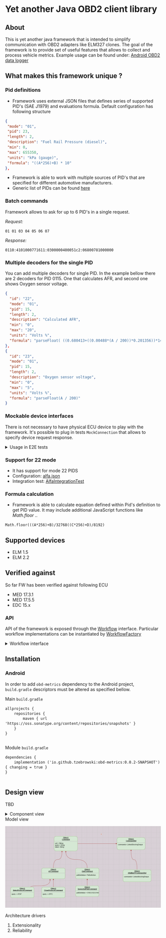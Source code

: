 # Yet another Java OBD2 client library

## About

This is yet another java framework that is intended to simplify communication with OBD2 adapters like ELM327 clones.
The goal of the framework is to provide set of useful features that allows to collect and process vehicle metrics.
Example usage can be found under: [Android OBD2 data logger](https://github.com/tzebrowski/AlfaDataLogger "AlfaDataLogger") 


## What makes this framework unique ?

### Pid definitions

* Framework uses external JSON files that defines series of supported PID's (SAE J1979) and evaluations formula. Default configuration has following structure 

```json
{
 "mode": "01",
 "pid": 23,
 "length": 2,
 "description": "Fuel Rail Pressure (diesel)",
 "min": 0,
 "max": 655350,
 "units": "kPa (gauge)",
 "formula": "((A*256)+B) * 10"
},
```


* Framework is able to work with multiple sources of PID's that are specified for different automotive manufacturers.
* Generic list of PIDs can be found [here](./src/main/resources/mode01.json "mode01.json")



### Batch commands

Framework allows to ask for up to 6 PID's in a single request.

*Request:*

``` 
01 01 03 04 05 06 07
```

*Response:*

``` 
0110:4101000771611:0300000400051c2:06800781000000
```


### Multiple decoders for the single PID

You can add multiple decoders for single PID. In the example bellow there are 2 decoders for PID 0115. 
One that calculates AFR, and second one shows Oxygen sensor voltage.

```json
{
  "id": "22",
  "mode": "01",
  "pid": 15,
  "length": 2,
  "description": "Calculated AFR",
  "min": "0",
  "max": "20",
  "units": "Volts %",
  "formula": "parseFloat( ((0.680413+((0.00488*(A / 200))*0.201356))*14.7).toFixed(2) )"
},
{
  "id": "23",
  "mode": "01",
  "pid": 15,
  "length": 2,
  "description": "Oxygen sensor voltage",
  "min": "0",
  "max": "5",
  "units": "Volts %",
  "formula": "parseFloat(A / 200)"
}

```

### Mockable device interfaces

There is not necessary to have physical ECU device to play with the framework. 
It's possible to plug in tests `MockConnection` that allows to specify device request response. 


<details>
<summary>Usage in E2E tests</summary>
<p>

```java
DataCollector collector = new DataCollector();
final Workflow workflow = WorkflowFactory.generic()
        .ecuSpecific(EcuSpecific
            .builder()
            .initSequence(AlfaMed17CommandGroup.CAN_INIT_NO_DELAY)
            .pidFile("alfa.json").build())
        .observer(collector)
        .initialize();

final Set<Long> ids = new HashSet<>();
ids.add(8l); // Coolant
ids.add(4l); // RPM
ids.add(7l); // Intake temp
ids.add(15l);// Oil temp
ids.add(3l); // Spark Advance

final MockConnection connection = MockConnection.builder()
                .commandReply("221003", "62100340")
                .commandReply("221000", "6210000BEA")
                .commandReply("221935", "62193540")
                .commandReply("22194f", "62194f2d85")
                .build();

workflow.filter(ids).start(connection);
final Callable<String> end = () -> {
    Thread.sleep(1 * 1500);
    log.info("Ending the process of collecting the data");
    workflow.stop();
    return "end";
};

final ExecutorService newFixedThreadPool = Executors.newFixedThreadPool(1);
newFixedThreadPool.invokeAll(Arrays.asList(end));
newFixedThreadPool.shutdown();

//Ensure we receive AT command as well
Reply<?> at = collector.getData().get(new ResetCommand()).iterator().next();
Assertions.assertThat(at).isNotNull();

ObdMetric metric = (ObdMetric) collector.getData().get(new ObdCommand(workflow.getPids().findBy(4l))).iterator().next();
Assertions.assertThat(metric.getValue()).isInstanceOf(Double.class);
Assertions.assertThat(metric.getValue()).isEqualTo(762.5);

```

</p>
</details> 

### Support for 22 mode

* It has support for mode 22 PIDS
* Configuration: [alfa.json](./src/main/resources/alfa.json?raw=true "alfa.json")
* Integration test: [AlfaIntegrationTest](./src/test/java/org/obd/metrics/integration/AlfaIntegrationTest.java "AlfaIntegrationTest.java") 


### Formula calculation

* Framework is able to calculate equation defined within Pid's definition to get PID value. 
It may include additional JavaScript functions like *Math.floor* ..

``` 
Math.floor(((A*256)+B)/32768((C*256)+D)/8192)
```



## Supported devices

* ELM 1.5
* ELM 2.2


## Verified against 

So far FW has been verified against following ECU
* MED 17.3.1
* MED 17.5.5
* EDC 15.x



###  API

API of the framework is exposed through the [Workflow](./src/main/java/org/obd/metrics/api/Workflow.java "Workflow.java") interface.
Particular workflow implementations can be instantiated by [WorkflowFactory](./src/main/java/org/obd/metrics/api/WorkflowFactory.java "WorkflowFactory.java")


<details>
<summary>Workflow interface</summary>
<p>


```java

/**
 * Thats is the main interface that expose the API of the framework. It contains typical operations
 * that allows to play with the OBD adapters like:
 * <ul>
 * <li>connecting to the device</li>
 * <li>collecting the the OBD metrics</li>
 * <li>gets  notifications about errors that appears during
 * interaction with the device.</li>
 * </ul>
 * 
 * Typically instance of the Workflow is create by {@link WorkflowFactory}, see it for details.
 * 
 * @see WorkflowFactory
 * @see Connection
 * 
 * @since 0.0.1
 * @author tomasz.zebrowski
 */
public interface Workflow {

    /**
     * It starts the process of collecting of OBD metrics
     * @param connection instenace of connection
     */
    void start(Connection connection);

    /**
     * It stops the workflow.
     */
    void stop();

    /**
     * Gets the current pid registry for the workflow.
     * @return
     */
    PidRegistry getPids();

    
    /**
     * Gets statistics collected during work.
     * @return statistics 
     */
    StatisticsAccumulator getStatistics();

    /**
     * Sets PID filter
     * @param filter pid's id
     */
    Workflow filter(Set<Long> filter);

    /**
     * Enables batch commands.
     * @param batchEnabled enables the batch
     */
    Workflow batch(boolean batchEnabled);
}

```

</p>
</details> 


## Installation


### Android


In order to add `obd-metrics` dependency to the Android project, `build.gradle` descriptors must be altered as specified bellow.

Main `build.gradle`

```
allprojects {
    repositories {
        maven { url 'https://oss.sonatype.org/content/repositories/snapshots' }
    }
}


```

Module  `build.gradle`


```
dependencies {
    implementation ('io.github.tzebrowski:obd-metrics:0.0.2-SNAPSHOT'){ changing = true }
}


```

## Design view


TBD

<details>
<summary>Component view</summary>
<p>


![Alt text](./src/main/resources/component.png?raw=true "Component view")

</p>
</details



<details>
<summary>Model view</summary>
<p>


![Alt text](./src/main/resources/model.png?raw=true "Model view")


</p>
</details


# Architecture drivers

1. Extensionality
2. Reliability


